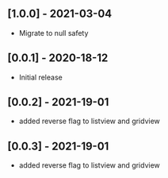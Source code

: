 ## [1.0.0] - 2021-03-04
* Migrate to null safety

## [0.0.1] - 2020-18-12
* Initial release

## [0.0.2] - 2021-19-01
* added reverse flag to listview and gridview

## [0.0.3] - 2021-19-01
* added reverse flag to listview and gridview
